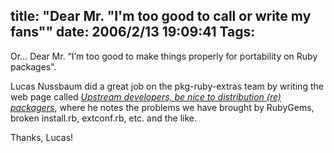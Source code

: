 title: "Dear Mr. \"I'm too good to call or write my fans\""
date: 2006/2/13 19:09:41
Tags: 
---
<p>Or&#8230; Dear Mr. &#8220;I&#8217;m too good to make things properly for portability on Ruby packages&#8221;.</p>

<p>Lucas Nussbaum did a great job on the pkg-ruby-extras team by writing the web page called <a target="_blank" href="http://pkg-ruby-extras.alioth.debian.org/upstream-devs.html"><em>Upstream developers, be nice to distribution (re) packagers</em></a>, where he notes the problems we have brought by RubyGems, broken install.rb, extconf.rb, etc. and the like.</p>

<p>Thanks, Lucas!</p>
